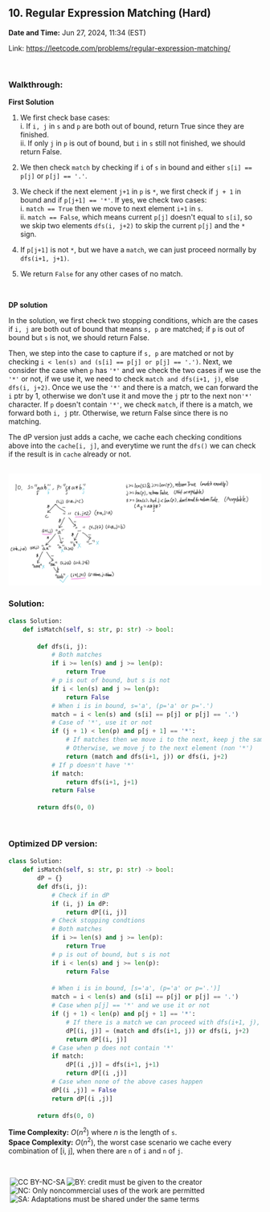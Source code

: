 ## 10. Regular Expression Matching (Hard)
**Date and Time:** Jun 27, 2024, 11:34 (EST)

Link: https://leetcode.com/problems/regular-expression-matching/

<br>

### Walkthrough: 
**First Solution**
1. We first check base cases: <br> i. If `i, j` in `s` and `p` are both out of bound, return True since they are finished. <br> ii. If only `j` in `p` is out of bound, but `i` in `s` still not finished, we should return False.

2. We then check `match` by checking if `i` of `s` in bound and either `s[i] == p[j]` or `p[j] == '.'`. 

3. We check if the next element `j+1` in `p` is `*`, we first check if `j + 1` in bound and if `p[j+1] == '*'`. If yes, we check two cases: <br> i. `match == True` then we move to next element `i+1` in `s`. <br> ii. `match == False`, which means current `p[j]` doesn't equal to `s[i]`, so we skip two elements `dfs(i, j+2)` to skip the current `p[j]` and the `*` sign.

4. If `p[j+1]` is not `*`, but we have a `match`, we can just proceed normally by `dfs(i+1, j+1)`.

5. We return `False` for any other cases of no match.

<br>

**DP solution**

In the solution, we first check two stopping conditions, which are the cases if `i, j` are both out of bound that means `s, p` are matched; if `p` is out of bound but `s` is not, we should return False.

Then, we step into the case to capture if `s, p` are matched or not by checking `i < len(s) and (s[i] == p[j] or p[j] == '.')`. Next, we consider the case when `p` has `'*'` and we check the two cases if we use the `'*'` or not, if we use it, we need to check `match and dfs(i+1, j)`, else `dfs(i, j+2)`. Once we use the `'*'` and there is a match, we can forward the `i` ptr by 1, otherwise we don't use it and move the `j` ptr to the next non`'*'` character. If `p` doesn't contain `'*'`, we check `match`, if there is a match, we forward both `i, j` ptr. Otherwise, we return False since there is no matching.

The dP version just adds a cache, we cache each checking conditions above into the `cache[i, j]`, and everytime we runt the `dfs()` we can check if the result is in `cache` already or not.

<br>



<img src="../images/10.png" width=900>

<br>

### Solution:
```python
class Solution:
    def isMatch(self, s: str, p: str) -> bool:
        
        def dfs(i, j):
            # Both matches
            if i >= len(s) and j >= len(p):
                return True
            # p is out of bound, but s is not
            if i < len(s) and j >= len(p):
                return False
            # When i is in bound, s='a', (p='a' or p='.')
            match = i < len(s) and (s[i] == p[j] or p[j] == '.')
            # Case of '*', use it or not
            if (j + 1) < len(p) and p[j + 1] == '*':
                # If matches then we move i to the next, keep j the same
                # Otherwise, we move j to the next element (non '*')
                return (match and dfs(i+1, j)) or dfs(i, j+2)
            # If p doesn't have '*'
            if match:
                return dfs(i+1, j+1)
            return False
            
        return dfs(0, 0)
```

<br>

### Optimized DP version:
```python
class Solution:
    def isMatch(self, s: str, p: str) -> bool:
        dP = {}
        def dfs(i, j):
            # Check if in dP
            if (i, j) in dP:
                return dP[(i, j)]
            # Check stopping condtions
            # Both matches
            if i >= len(s) and j >= len(p):
                return True
            # p is out of bound, but s is not
            if i < len(s) and j >= len(p):
                return False

            # When i is in bound, [s='a', (p='a' or p='.')]
            match = i < len(s) and (s[i] == p[j] or p[j] == '.')
            # Case when p[j] == '*' and we use it or not
            if (j + 1) < len(p) and p[j + 1] == '*':
                # If there is a match we can proceed with dfs(i+1, j), [s='a', p='a*']
                dP[(i, j)] = (match and dfs(i+1, j)) or dfs(i, j+2)
                return dP[(i, j)]
            # Case when p does not contain '*'
            if match:
                dP[(i ,j)] = dfs(i+1, j+1)
                return dP[(i ,j)]
            # Case when none of the above cases happen
            dP[(i ,j)] = False
            return dP[(i ,j)]

        return dfs(0, 0)
```
**Time Complexity:** $O(n^2)$ where $n$ is the length of `s`. <br>
**Space Complexity:** $O(n^2)$, the worst case scenario we cache every combination of [i, j], when there are `n` of `i` and `n` of `j`.

<br>

<img style="height:22px!important;margin-left:3px;vertical-align:text-bottom;" src="https://mirrors.creativecommons.org/presskit/icons/cc.svg?ref=chooser-v1" alt="CC BY-NC-SA" title="CC BY-NC-SA"><img style="height:22px!important;margin-left:3px;vertical-align:text-bottom;" src="https://mirrors.creativecommons.org/presskit/icons/by.svg?ref=chooser-v1" alt="BY: credit must be given to the creator" title="BY: credit must be given to the creator"><img style="height:22px!important;margin-left:3px;vertical-align:text-bottom;" src="https://mirrors.creativecommons.org/presskit/icons/nc.svg?ref=chooser-v1" alt="NC: Only noncommercial uses of the work are permitted" title="NC: Only noncommercial uses of the work are permitted"><img style="height:22px!important;margin-left:3px;vertical-align:text-bottom;" src="https://mirrors.creativecommons.org/presskit/icons/sa.svg?ref=chooser-v1" alt="SA: Adaptations must be shared under the same terms" title="SA: Adaptations must be shared under the same terms">